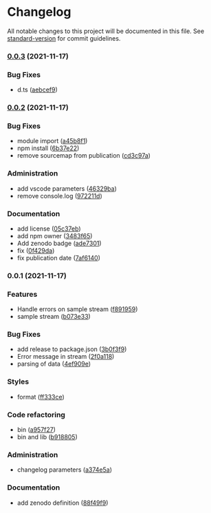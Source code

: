 # Changelog

All notable changes to this project will be documented in this file. See [standard-version](https://github.com/conventional-changelog/standard-version) for commit guidelines.

### [0.0.3](https://github.com/acisel-fr/tweets-sample/compare/v0.0.2...v0.0.3) (2021-11-17)

### Bug Fixes

- d.ts ([aebcef9](https://github.com/acisel-fr/tweets-sample/commit/aebcef9fe7d1977e52f4e077986f10b3773a7a65))

### [0.0.2](https://github.com/acisel-fr/tweets-sample/compare/v0.0.1...v0.0.2) (2021-11-17)

### Bug Fixes

- module import ([a45b8f1](https://github.com/acisel-fr/tweets-sample/commit/a45b8f12a8d3bfe5c7b16fb656172d3b6382129f))
- npm install ([6b37e22](https://github.com/acisel-fr/tweets-sample/commit/6b37e22be6b97886dc3273131c37fc3c9c80dd81))
- remove sourcemap from publication ([cd3c97a](https://github.com/acisel-fr/tweets-sample/commit/cd3c97a4e538672eae993b6325f40a957181cde4))

### Administration

- add vscode parameters ([46329ba](https://github.com/acisel-fr/tweets-sample/commit/46329ba777dcc8cf9268d9a4fbbfdff7a28bc004))
- remove console.log ([972211d](https://github.com/acisel-fr/tweets-sample/commit/972211d60f1d24c45397429bcf2479e750ba5fce))

### Documentation

- add license ([05c37eb](https://github.com/acisel-fr/tweets-sample/commit/05c37eb39726036909c54d1815fba125449be3fe))
- add npm owner ([3483f65](https://github.com/acisel-fr/tweets-sample/commit/3483f653df1ce93aeb3b0c9f6ce4e35d807f451f))
- Add zenodo badge ([ade7301](https://github.com/acisel-fr/tweets-sample/commit/ade7301a0c9ee4174f22f912b7a69efd7fa21858))
- fix ([0f429da](https://github.com/acisel-fr/tweets-sample/commit/0f429dae2efc1b0bc5319dfa8ec3905b7770966d))
- fix publication date ([7af6140](https://github.com/acisel-fr/tweets-sample/commit/7af6140e4b1233015046881ac55ee62ec2dbc9f3))

### 0.0.1 (2021-11-17)

### Features

- Handle errors on sample stream ([f891959](https://github.com/chasset/twitter-api/commit/f89195990cebcd1d292130ed95122c63e173b90d))
- sample stream ([b073e33](https://github.com/chasset/twitter-api/commit/b073e33d3d6eabbcbdc0b58a40da00b335e93ca0))

### Bug Fixes

- add release to package.json ([3b0f3f9](https://github.com/chasset/twitter-api/commit/3b0f3f9436df7029cebf3ac16ea4d1b9a3e4eb65))
- Error message in stream ([2f0a118](https://github.com/chasset/twitter-api/commit/2f0a1187f37b6c05c55a2e75427c146599bfb977))
- parsing of data ([4ef909e](https://github.com/chasset/twitter-api/commit/4ef909e39fb28e24aecf969b88568683f11bb8d9))

### Styles

- format ([ff333ce](https://github.com/chasset/twitter-api/commit/ff333ce830304118d37dd292cf9323362d4847fe))

### Code refactoring

- bin ([a957f27](https://github.com/chasset/twitter-api/commit/a957f2779f2793bce185a5d791bc19dcc98a367c))
- bin and lib ([b918805](https://github.com/chasset/twitter-api/commit/b91880591b8ebd295d9b263033788675bde3c3a7))

### Administration

- changelog parameters ([a374e5a](https://github.com/chasset/twitter-api/commit/a374e5ab8469cc501e1a49a227849a17f4d1b619))

### Documentation

- add zenodo definition ([88f49f9](https://github.com/chasset/twitter-api/commit/88f49f96d4c25c109f8a2f84c615449fc1f767a8))

